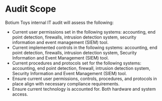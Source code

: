 # Audit Scope
Botium Toys internal IT audit will assess the following:
- Current user permissions set in the following systems: accounting, end point
detection, firewalls, intrusion detection system, security information and event
management (SIEM) tool.
- Current implemented controls in the following systems: accounting, end point
detection, firewalls, intrusion detection system, Security Information and Event
Management (SIEM) tool.
- Current procedures and protocols set for the following systems: accounting,
end point detection, firewall, intrusion detection system, Security Information
and Event Management (SIEM) tool.
- Ensure current user permissions, controls, procedures, and protocols in place
align with necessary compliance requirements.
- Ensure current technology is accounted for. Both hardware and system access.
